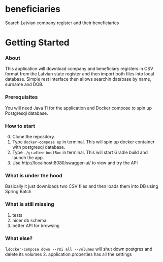 # beneficiaries

Search Latvian company register and their beneficiaries

# Getting Started

### About
This application will download company and beneficiary registers in CSV format from the Latvian
state register and then import both files into local database. Simple rest interface then
allows searchin database by name, surname and DOB.

### Prerequisites
You will need Java 11 for the application and Docker compose to spin up Postgresql database.

### How to start
0. Clone the repository.
1. Type `docker-compose up` in terminal. This will spin up docker container with postgresql database.
2. Type `./gradlew bootRun` in terminal. This will start Gradle build and launch the app.
3. Use http://localhost:8080/swagger-ui/ to view and try the API

### What is under the hood
Basically it just downloads two CSV files and then loads them into DB using Spring Batch

### What is still missing
1. tests
2. nicer db schema
3. better API for browsing

### What else?
1.`docker-compose down --rmi all --volumes` will shut down postgres and delete its volumes
2. application.properties has all the settings

